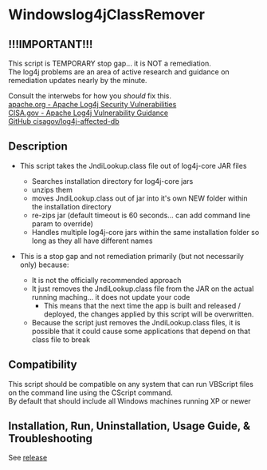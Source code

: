 # Windowslog4jClassRemover

## !!!IMPORTANT!!!
This script is TEMPORARY stop gap... it is NOT a remediation.  
The log4j problems are an area of active research and guidance on remediation updates nearly by the minute.  

Consult the interwebs for how you *should* fix this.  
[apache.org - Apache Log4j Security Vulnerabilities](https://logging.apache.org/log4j/2.x/security.html)  
[CISA.gov - Apache Log4j Vulnerability Guidance](https://www.cisa.gov/uscert/apache-log4j-vulnerability-guidance)  
[GitHub cisagov/log4j-affected-db](https://github.com/cisagov/log4j-affected-db)  

## Description
* This script takes the JndiLookup.class file out of log4j-core JAR files
  * Searches installation directory for log4j-core jars
  * unzips them
  * moves JndiLookup.class out of jar into it's own NEW folder within the installation directory
  * re-zips jar (default timeout is 60 seconds... can add command line param to override)
  * Handles multiple log4j-core jars within the same installation folder so long as they all have different names  

* This is a stop gap and not remediation primarily (but not necessarily only) because:
  * It is not the officially recommended approach
  * It just removes the JndiLookup.class file from the JAR on the actual running maching... it does not update your code
    * This means that the next time the app is built and released / deployed, the changes applied by this script will be overwritten.
  * Because the script just removes the JndiLookup.class files, it is possible that it could cause some applications that depend on that class file to break

## Compatibility
This script should be compatible on any system that can run VBScript files on the command line using the CScript command.  
By default that should include all Windows machines running XP or newer

## Installation, Run, Uninstallation, Usage Guide, & Troubleshooting
See [release](https://github.com/CrazyKidJack/Windowslog4jClassRemover/releases/latest)
